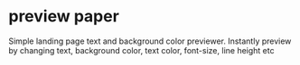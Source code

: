 # preview paper
Simple landing page text and background color previewer. Instantly preview by changing text, background color, text color, font-size, line height etc
